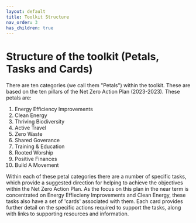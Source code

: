 ```yaml
---
layout: default
title: Toolkit Structure
nav_order: 3
has_children: true
---
```


# Structure of the toolkit (Petals, Tasks and Cards)
There are ten categories (we call them "Petals") within the toolkit. These are based on the ten pillars of the Net Zero Action Plan (2023-2023). These petals are:
  1. Energy Efficiency Improvements
  2. Clean Energy
  3. Thriving Biodiversity
  4. Active Travel
  5. Zero Waste
  6. Shared Goverance
  7. Training & Education
  8. Rooted Worship
  9. Positive Finances
  10. Build A Movement

Within each of these petal categories there are a number of specific tasks, which provide a suggested direction for helping to achieve the objectives within the Net Zero Action Plan. As the focus on this plan in the near term is concentrated on Energy Effiecieny Improvements and Clean Energy, these tasks also have a set of 'cards' associated with them. Each card provides further detail on the specific actions required to support the tasks, along with links to supporting resources and information.

